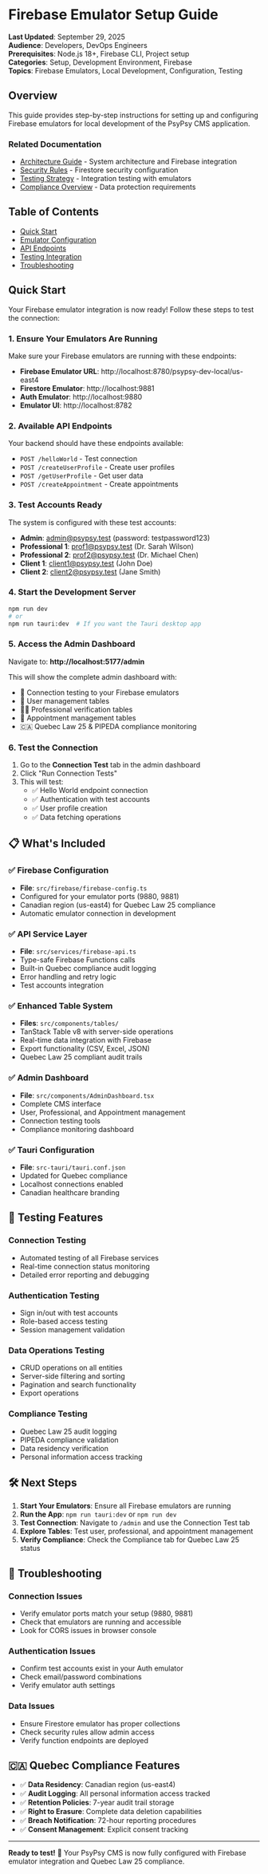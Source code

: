 # Firebase Emulator Setup Guide
**Last Updated**: September 29, 2025  
**Audience**: Developers, DevOps Engineers  
**Prerequisites**: Node.js 18+, Firebase CLI, Project setup  
**Categories**: Setup, Development Environment, Firebase  
**Topics**: Firebase Emulators, Local Development, Configuration, Testing  

## Overview

This guide provides step-by-step instructions for setting up and configuring Firebase emulators for local development of the PsyPsy CMS application.

### Related Documentation
- [Architecture Guide](../development/architecture.md) - System architecture and Firebase integration
- [Security Rules](../security/FIRESTORE_SECURITY_DOCUMENTATION.md) - Firestore security configuration
- [Testing Strategy](../testing/TESTING_STRATEGY.md) - Integration testing with emulators
- [Compliance Overview](../compliance/overview.md) - Data protection requirements

## Table of Contents

- [Quick Start](#quick-start)
- [Emulator Configuration](#emulator-configuration)
- [API Endpoints](#api-endpoints)
- [Testing Integration](#testing-integration)
- [Troubleshooting](#troubleshooting)

## Quick Start

Your Firebase emulator integration is now ready! Follow these steps to test the connection:

### 1. Ensure Your Emulators Are Running

Make sure your Firebase emulators are running with these endpoints:
- **Firebase Emulator URL**: http://localhost:8780/psypsy-dev-local/us-east4
- **Firestore Emulator**: http://localhost:9881
- **Auth Emulator**: http://localhost:9880
- **Emulator UI**: http://localhost:8782

### 2. Available API Endpoints

Your backend should have these endpoints available:
- `POST /helloWorld` - Test connection
- `POST /createUserProfile` - Create user profiles
- `POST /getUserProfile` - Get user data
- `POST /createAppointment` - Create appointments

### 3. Test Accounts Ready

The system is configured with these test accounts:
- **Admin**: admin@psypsy.test (password: testpassword123)
- **Professional 1**: prof1@psypsy.test (Dr. Sarah Wilson)
- **Professional 2**: prof2@psypsy.test (Dr. Michael Chen)
- **Client 1**: client1@psypsy.test (John Doe)
- **Client 2**: client2@psypsy.test (Jane Smith)

### 4. Start the Development Server

```bash
npm run dev
# or
npm run tauri:dev  # If you want the Tauri desktop app
```

### 5. Access the Admin Dashboard

Navigate to: **http://localhost:5177/admin**

This will show the complete admin dashboard with:
- 🔗 Connection testing to your Firebase emulators
- 👥 User management tables
- 👩‍⚕️ Professional verification tables
- 📅 Appointment management tables
- 🇨🇦 Quebec Law 25 & PIPEDA compliance monitoring

### 6. Test the Connection

1. Go to the **Connection Test** tab in the admin dashboard
2. Click "Run Connection Tests"
3. This will test:
   - ✅ Hello World endpoint connection
   - ✅ Authentication with test accounts
   - ✅ User profile creation
   - ✅ Data fetching operations

## 📋 What's Included

### ✅ Firebase Configuration
- **File**: `src/firebase/firebase-config.ts`
- Configured for your emulator ports (9880, 9881)
- Canadian region (us-east4) for Quebec Law 25 compliance
- Automatic emulator connection in development

### ✅ API Service Layer
- **File**: `src/services/firebase-api.ts`
- Type-safe Firebase Functions calls
- Built-in Quebec compliance audit logging
- Error handling and retry logic
- Test accounts integration

### ✅ Enhanced Table System
- **Files**: `src/components/tables/`
- TanStack Table v8 with server-side operations
- Real-time data integration with Firebase
- Export functionality (CSV, Excel, JSON)
- Quebec Law 25 compliant audit trails

### ✅ Admin Dashboard
- **File**: `src/components/AdminDashboard.tsx`
- Complete CMS interface
- User, Professional, and Appointment management
- Connection testing tools
- Compliance monitoring dashboard

### ✅ Tauri Configuration
- **File**: `src-tauri/tauri.conf.json`
- Updated for Quebec compliance
- Localhost connections enabled
- Canadian healthcare branding

## 🧪 Testing Features

### Connection Testing
- Automated testing of all Firebase services
- Real-time connection status monitoring
- Detailed error reporting and debugging

### Authentication Testing
- Sign in/out with test accounts
- Role-based access testing
- Session management validation

### Data Operations Testing
- CRUD operations on all entities
- Server-side filtering and sorting
- Pagination and search functionality
- Export operations

### Compliance Testing
- Quebec Law 25 audit logging
- PIPEDA compliance validation
- Data residency verification
- Personal information access tracking

## 🛠️ Next Steps

1. **Start Your Emulators**: Ensure all Firebase emulators are running
2. **Run the App**: `npm run tauri:dev` or `npm run dev`
3. **Test Connection**: Navigate to `/admin` and use the Connection Test tab
4. **Explore Tables**: Test user, professional, and appointment management
5. **Verify Compliance**: Check the Compliance tab for Quebec Law 25 status

## 🚨 Troubleshooting

### Connection Issues
- Verify emulator ports match your setup (9880, 9881)
- Check that emulators are running and accessible
- Look for CORS issues in browser console

### Authentication Issues
- Confirm test accounts exist in your Auth emulator
- Check email/password combinations
- Verify emulator auth settings

### Data Issues
- Ensure Firestore emulator has proper collections
- Check security rules allow admin access
- Verify function endpoints are deployed

## 🇨🇦 Quebec Compliance Features

- ✅ **Data Residency**: Canadian region (us-east4)
- ✅ **Audit Logging**: All personal information access tracked
- ✅ **Retention Policies**: 7-year audit trail storage
- ✅ **Right to Erasure**: Complete data deletion capabilities
- ✅ **Breach Notification**: 72-hour reporting procedures
- ✅ **Consent Management**: Explicit consent tracking

---

**Ready to test!** 🎉 Your PsyPsy CMS is now fully configured with Firebase emulator integration and Quebec Law 25 compliance.